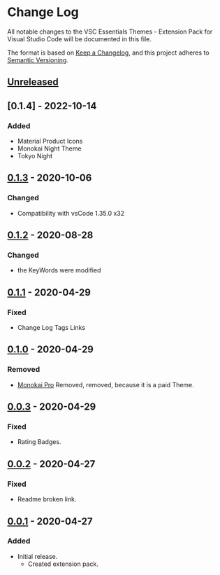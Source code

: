 # Change Log

All notable changes to the VSC Essentials Themes - Extension Pack for Visual Studio Code will be documented in this file.

The format is based on [Keep a Changelog](https://keepachangelog.com/en/1.0.0/),
and this project adheres to [Semantic Versioning](https://semver.org/spec/v2.0.0.html).

## [Unreleased]

## [0.1.4] - 2022-10-14

### Added

* Material Product Icons
* Monokai Night Theme
* Tokyo Night

## [0.1.3] - 2020-10-06

### Changed

* Compatibility with vsCode 1.35.0 x32

## [0.1.2] - 2020-08-28

### Changed

* the KeyWords were modified

## [0.1.1] - 2020-04-29

### Fixed

* Change Log Tags Links

## [0.1.0] - 2020-04-29

### Removed

* [Monokai Pro](https://monokai.pro/) Removed, removed, because it is a paid Theme.

## [0.0.3] - 2020-04-29

### Fixed

* Rating Badges.

## [0.0.2] - 2020-04-27

### Fixed

* Readme broken link.

## [0.0.1] - 2020-04-27

### Added

* Initial release.
  * Created extension pack.

[Unreleased]: https://github.com/Gydunhn/VSC-Essentials-Themes/tree/develop
[0.1.3]: https://github.com/Gydunhn/VSC-Essentials-Themes/releases/tag/0.1.3
[0.1.2]: https://github.com/Gydunhn/VSC-Essentials-Themes/releases/tag/0.1.2
[0.1.1]: https://github.com/Gydunhn/VSC-Essentials-Themes/releases/tag/0.1.1
[0.1.0]: https://github.com/Gydunhn/VSC-Essentials-Themes/releases/tag/0.1.0
[0.0.3]: https://github.com/Gydunhn/VSC-Essentials-Themes/releases/tag/0.0.3
[0.0.2]: https://github.com/Gydunhn/VSC-Essentials-Themes/releases/tag/0.0.2
[0.0.1]: https://github.com/Gydunhn/VSC-Essentials-Themes/releases/tag/0.0.1
